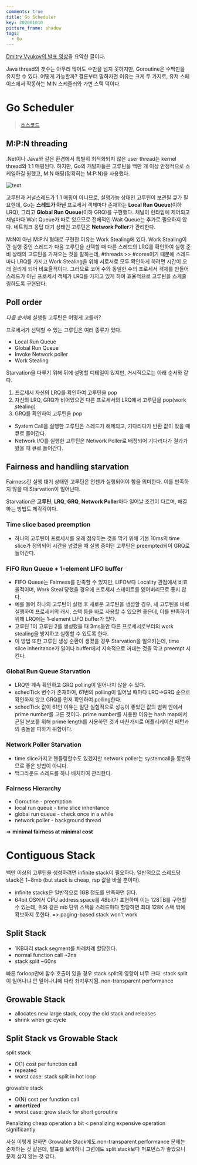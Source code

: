 ```yaml
---
comments: true
title: Go Scheduler
key: 202001010
picture_frame: shadow
tags:
  - Go
---
```


[Dmitry Vyukov의 발표 영상](https://youtu.be/-K11rY57K7k)을 요약한 글이다.

<!--more-->

Java thread의 갯수는 아무리 많아도 수만을 넘지 못하지만, Goroutine은 수백만을 유지할 수 있다.
어떻게 가능할까? 결론부터 말하자면 이유는 크게 두 가지로, 유저 스페이스에서 작동하는 M:N 스케줄러와 가변 스택 덕이다.

# Go Scheduler

> [소스코드](https://github.com/golang/go/blob/master/src/runtime/proc.go)


## M:P:N threading

.Net이나 Java와 같은 환경에서 특별히 최적화되지 않은 user thread는 kernel thread와 1:1 매핑된다. 하지만, Go의 개발자들은 고루틴을 백만 개 이상 안정적으로 스케일하길 원했고,
M:N 매핑(정확히는 M:P:N)을 사용했다.

![text](https://raw.githubusercontent.com/rokrokss/blog/master/assets/images/go/mpn_threading.PNG)

고루틴과 커널스레드가 1:1 매핑이 아니므로, 실행가능 상태인 고루틴이 보관될 큐가 필요한데, Go는 **스레드가 아닌** 프로세서 객체마다 존재하는 **Local Run Queue**(이하 LRQ), 그리고 **Global Run Queue**(이하 GRQ)를 구현했다.
채널이 런타임에 제어되고 채널마다 Wait Queue가 따로 있으므로 전체적인 Wait Queue는 추가로 필요하지 않다. 네트워크 응답 대기 상태인 고루틴은 **Network Poller**가 관리한다.

M:N이 아닌 M:P:N 형태로 구현한 이유는 Work Stealing에 있다. Work Stealing이란 실행 중인 스레드가 다음 고루틴을 선택할 때 다른 스레드의 LRQ를 확인하여 실행 준비 상태의 고루틴을 가져오는 것을 말하는데,
#threads >> #cores이기 때문에 스레드마다 LRQ를 가지고 Work Stealing을 위해 서로서로 모두 확인하게 하려면 시간이 오래 걸리게 되어 비효율적이다. 그러므로 코어 수와 동일한 수의 프로세서 객체를 만들어 스레드가 아닌 프로세서 객체가 LRQ를 가지고 있게 하여 효율적으로 고루틴을 스케줄링하도록 구현됐다.

## Poll order

*다음 순서*에 실행될 고루틴은 어떻게 고를까?

프로세서가 선택할 수 있는 고루틴은 여러 종류가 있다.

- Local Run Queue
- Global Run Queue
- Invoke Network poller
- Work Stealing

Starvation을 다루기 위해 뒤에 설명할 디테일이 있지만, 거시적으로는 아래 순서와 같다.

1. 프로세서 자신의 LRQ를 확인하여 고루틴을 pop
2. 자신의 LRQ, GRQ가 비어있으면 다른 프로세서의 LRQ에서 고루틴을 pop(work stealing)
3. GRQ를 확인하여 고루틴을 pop

- System Call을 실행한 고루틴은 스레드가 해제되고, 기다리다가 반환 값이 왔을 때 큐로 들어간다.
- Network I/O를 실행한 고루틴은 Network Poller로 배정되어 기다리다가 결과가 왔을 때 큐로 들어간다.

## Fairness and handling starvation

Fairness란 실행 대기 상태인 고루틴은 언젠가 실행되어야 함을 의미한다. 이를 만족하지 않을 때 Starvation이 일어난다.

Starvation은 **고루틴**, **LRQ**, **GRQ**, **Network Poller**마다 일어날 조건이 다르며, 해결하는 방법도 제각각이다.

### Time slice based preemption

- 하나의 고루틴이 프로세서를 오래 점유하는 것을 막기 위해 기본 10ms의 time slice가 정의되어 시간을 넘겼을 때 실행 중이던 고루틴은 preempted되어 GRQ로 들어간다.

### FIFO Run Queue + 1-element LIFO buffer

- FIFO Queue는 Fairness를 만족할 수 있지만, LIFO보다 Locality 관점에서 비효율적이며, Work Steal 당했을 경우에 프로세서 스테이트를 잃어버리므로 좋지 않다.
- 예를 들어 하나의 고루틴이 실행 후 새로운 고루틴을 생성할 경우, 새 고루틴을 바로 실행하여 프로세서의 캐시, 스택 등을 바로 사용할 수 있으면 좋은데, 이를 만족하기 위해 LRQ에는 1-element LIFO buffer가 있다.
- 고루틴 1이 고루틴 2를 생성했을 때 3ms동안 다른 프로세서로부터의 work stealing을 방지하고 실행할 수 있도록 한다.
- 이 방법 또한 고루틴 생성 순환이 생겼을 경우 Starvation을 일으키는데, time slice inheritance가 일어나 buffer에서 지속적으로 꺼내는 것을 막고 preempt 시킨다.

### Global Run Queue Starvation

- LRQ만 계속 확인하고 GRQ polling이 일어나지 않을 수 있다.
- schedTick 변수가 존재하여, 61번의 polling이 일어날 때마다 LRQ->GRQ 순으로 확인하지 않고 GRQ를 먼저 확인하여 polling한다.
- schedTick 값이 61인 이유는 일단 실험적으로 성능이 좋았던 값의 범위 안에서 prime number를 고른 것이다. prime number를 사용한 이유는 hash map에서 균일 분포를 위해 prime length를 사용하던 것과 마찬가지로 어플리케이션 패턴과의 충돌을 피하기 위함이다.

### Network Poller Starvation

- time slice가지고 핸들링할수도 있겠지만 network poller는 systemcall을 동반하므로 좋은 방법이 아니다.
- 백그라운드 스레드를 하나 배치하여 관리한다.

### Fairness Hierarchy

- Goroutine - preemption
- local run queue - time slice inheritance
- global run queue - check once in a while
- network poller - background thread

=> **minimal fairness at minimal cost**

# Contiguous Stack

백만 이상의 고루틴을 생성하려면 infinite stack이 필요하다.
일반적으로 스레드당 stack은 1~8mb (but stack is cheap, rsp 값을 바꿀 뿐이다).

- infinite stacks은 일반적으로 1GB 정도를 만족하면 된다.
- 64bit OS에서 CPU address space를 48bit가 표현하며 이는 128TB를 구현할 수 있는데, 위와 같은 mb 단위 스택을 스레드마다 할당하면 최대 128K 스택 밖에 확보하지 못한다. => paging-based stack won't work

## Split Stack

- 1KB짜리 stack segment를 차례차례 할당한다.
- normal function call ~2ns
- stack split ~60ns

빠른 forloop안에 함수 호출이 있을 경우 stack split의 영향이 너무 크다.
stack split이 일어나냐 안 일어나냐에 따라 좌지우지됨. non-transparent performance

## Growable Stack

- allocates new large stack, copy the old stack and releases
- shrink when gc cycle


## Split Stack vs Growable Stack

split stack

- O(1) cost per function call
- repeated
- worst case: stack split in hot loop

growable stack

- O(N) cost per function call
- **amortized**
- worst case: grow stack for short goroutine

Penalizing cheap operation a bit < penalizing expensive operation significantly

사실 이렇게 말하면 Growable Stack에도 non-transparent performance 문제는 존재하는 것 같은데, 발표를 보아하니 그럼에도 split stack보다 퍼포먼스가 좋았으니 문제 삼지 않는 것 같다.
